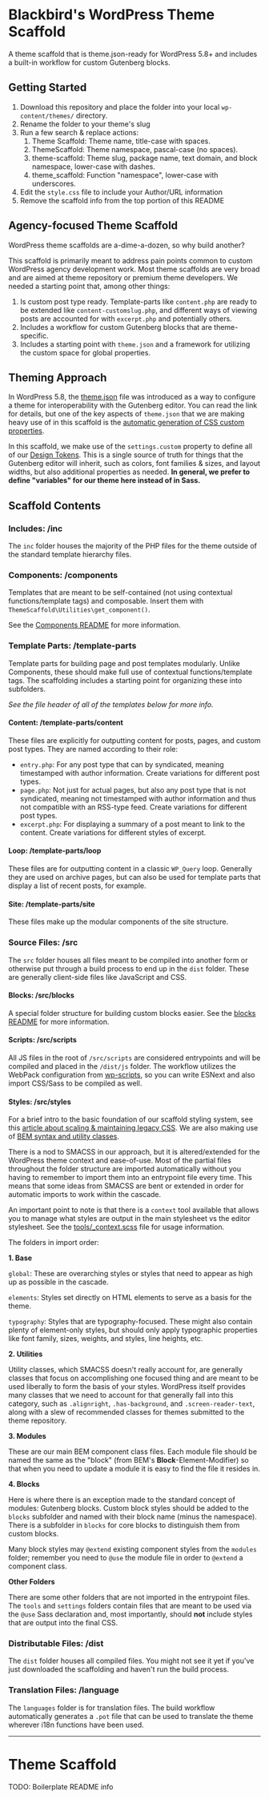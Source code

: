 # Blackbird's WordPress Theme Scaffold

A theme scaffold that is theme.json-ready for WordPress 5.8+ and includes a built-in workflow for custom Gutenberg blocks.

## Getting Started

1. Download this repository and place the folder into your local `wp-content/themes/` directory.
2. Rename the folder to your theme's slug
3. Run a few search & replace actions:
   1. Theme Scaffold: Theme name, title-case with spaces.
   2. ThemeScaffold: Theme namespace, pascal-case (no spaces).
   3. theme-scaffold: Theme slug, package name, text domain, and block namespace, lower-case with dashes.
   4. theme_scaffold: Function "namespace", lower-case with underscores.
4. Edit the `style.css` file to include your Author/URL information
5. Remove the scaffold info from the top portion of this README

## Agency-focused Theme Scaffold

WordPress theme scaffolds are a-dime-a-dozen, so why build another?

This scaffold is primarily meant to address pain points common to custom WordPress agency development work. Most theme scaffolds are very broad and are aimed at theme repository or premium theme developers. We needed a starting point that, among other things:

1. Is custom post type ready. Template-parts like `content.php` are ready to be extended like `content-customslug.php`, and different ways of viewing posts are accounted for with `excerpt.php` and potentially others.
2. Includes a workflow for custom Gutenberg blocks that are theme-specific.
3. Includes a starting point with `theme.json` and a framework for utilizing the custom space for global properties.

## Theming Approach

In WordPress 5.8, the [theme.json](https://developer.wordpress.org/block-editor/how-to-guides/themes/theme-json/) file was introduced as a way to configure a theme for interoperability with the Gutenberg editor. You can read the link for details, but one of the key aspects of `theme.json` that we are making heavy use of in this scaffold is the [automatic generation of CSS custom properties](https://developer.wordpress.org/block-editor/how-to-guides/themes/theme-json/#css-custom-properties-presets-custom).

In this scaffold, we make use of the `settings.custom` property to define all of our [Design Tokens](https://css-tricks.com/what-are-design-tokens/). This is a single source of truth for things that the Gutenberg editor will inherit, such as colors, font families & sizes, and layout widths, but also additional properties as needed. **In general, we prefer to define "variables" for our theme here instead of in Sass.**

## Scaffold Contents

### Includes: /inc

The `inc` folder houses the majority of the PHP files for the theme outside of the standard template hierarchy files.

### Components: /components

Templates that are meant to be self-contained (not using contextual functions/template tags) and composable. Insert them with `ThemeScaffold\Utilities\get_component()`.

See the [Components README](./components/README.md) for more information.

### Template Parts: /template-parts

Template parts for building page and post templates modularly. Unlike Components, these should make full use of contextual functions/template tags. The scaffolding includes a starting point for organizing these into subfolders.

*See the file header of all of the templates below for more info.*

#### Content: /template-parts/content

These files are explicitly for outputting content for posts, pages, and custom post types. They are named according to their role:

- `entry.php`: For any post type that can by syndicated, meaning timestamped with author information. Create variations for different post types.
- `page.php`: Not just for actual pages, but also any post type that is not syndicated, meaning not timestamped with author information and thus not compatible with an RSS-type feed. Create variations for different post types.
- `excerpt.php`: For displaying a summary of a post meant to link to the content. Create variations for different styles of excerpt.

#### Loop: /template-parts/loop

These files are for outputting content in a classic `WP_Query` loop. Generally they are used on archive pages, but can also be used for template parts that display a list of recent posts, for example.

#### Site: /template-parts/site

These files make up the modular components of the site structure.

### Source Files: /src

The `src` folder houses all files meant to be compiled into another form or otherwise put through a build process to end up in the `dist` folder. These are generally client-side files like JavaScript and CSS.

#### Blocks: /src/blocks

A special folder structure for building custom blocks easier. See the [blocks README](src/blocks/README.md) for more information.

#### Scripts: /src/scripts

All JS files in the root of `/src/scripts` are considered entrypoints and will be compiled and placed in the `/dist/js` folder. The workflow utilizes the WebPack configuration from [wp-scripts](https://developer.wordpress.org/block-editor/reference-guides/packages/packages-scripts/), so you can write ESNext and also import CSS/Sass to be compiled as well.

#### Styles: /src/styles

For a brief intro to the basic foundation of our scaffold styling system, see this [article about scaling & maintaining legacy CSS](https://webuild.envato.com/blog/how-to-scale-and-maintain-legacy-css-with-sass-and-smacss/). We are also making use of [BEM syntax and utility classes](https://css-tricks.com/building-a-scalable-css-architecture-with-bem-and-utility-classes/).

There is a nod to SMACSS in our approach, but it is altered/extended for the WordPress theme context and ease-of-use. Most of the partial files throughout the folder structure are imported automatically without you having to remember to import them into an entrypoint file every time. This means that some ideas from SMACSS are bent or extended in order for automatic imports to work within the cascade.

An important point to note is that there is a `context` tool available that allows you to manage what styles are output in the main stylesheet vs the editor stylesheet. See the [tools/_context.scss](src/styles/tools/_context.scss) file for usage information.

The folders in import order:

**1. Base**

`global`: These are overarching styles or styles that need to appear as high up as possible in the cascade.

`elements`: Styles set directly on HTML elements to serve as a basis for the theme.

`typography`: Styles that are typography-focused. These might also contain plenty of element-only styles, but should only apply typographic properties like font family, sizes, weights, and styles, line heights, etc.

**2. Utilities**

Utility classes, which SMACSS doesn't really account for, are generally classes that focus on accomplishing one focused thing and are meant to be used liberally to form the basis of your styles. WordPress itself provides many classes that we need to account for that generally fall into this category, such as `.alignright`, `.has-background`, and `.screen-reader-text`, along with a slew of recommended classes for themes submitted to the theme repository.

**3. Modules**

These are our main BEM component class files. Each module file should be named the same as the "block" (from BEM's **Block**-Element-Modifier) so that when you need to update a module it is easy to find the file it resides in.

**4. Blocks**

Here is where there is an exception made to the standard concept of modules: Gutenberg blocks. Custom block styles should be added to the `blocks` subfolder and named with their block name (minus the namespace). There is a subfolder in `blocks` for core blocks to distinguish them from custom blocks.

Many block styles may `@extend` existing component styles from the `modules` folder; remember you need to `@use` the module file in order to `@extend` a component class.

**Other Folders**

There are some other folders that are not imported in the entrypoint files. The `tools` and `settings` folders contain files that are meant to be used via the `@use` Sass declaration and, most importantly, should **not** include styles that are output into the final CSS.

### Distributable Files: /dist

The `dist` folder houses all compiled files. You might not see it yet if you've just downloaded the scaffolding and haven't run the build process.

### Translation Files: /language

The `languages` folder is for translation files. The build workflow automatically generates a `.pot` file that can be used to translate the theme wherever i18n functions have been used.

---

# Theme Scaffold

TODO: Boilerplate README info
